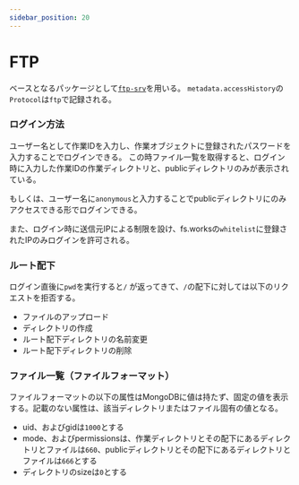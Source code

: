 ```yaml
---
sidebar_position: 20
---
```

# FTP

ベースとなるパッケージとして[`ftp-srv`](https://www.npmjs.com/package/ftp-srv)を用いる。
`metadata.accessHistory`の`Protocol`は`ftp`で記録される。

### ログイン方法
ユーザー名として作業IDを入力し、作業オブジェクトに登録されたパスワードを入力することでログインできる。
この時ファイル一覧を取得すると、ログイン時に入力した作業IDの作業ディレクトリと、publicディレクトリのみが表示されている。

もしくは、ユーザー名に`anonymous`と入力することでpublicディレクトリにのみアクセスできる形でログインできる。

また、ログイン時に送信元IPによる制限を設け、fs.worksの`whitelist`に登録されたIPのみログインを許可される。

### ルート配下
ログイン直後に`pwd`を実行すると`/` が返ってきて、`/`の配下に対しては以下のリクエストを拒否する。

- ファイルのアップロード
- ディレクトリの作成
- ルート配下ディレクトリの名前変更
- ルート配下ディレクトリの削除

### ファイル一覧（ファイルフォーマット）
ファイルフォーマットの以下の属性はMongoDBに値は持たず、固定の値を表示する。記載のない属性は、該当ディレクトリまたはファイル固有の値となる。

- uid、およびgidは`1000`とする
- mode、およびpermissionsは、作業ディレクトリとその配下にあるディレクトリとファイルは`660`、publicディレクトリとその配下にあるディレクトリとファイルは`666`とする
- ディレクトリのsizeは`0`とする
